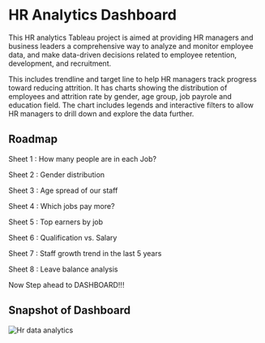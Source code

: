 
# HR Analytics Dashboard

This HR analytics Tableau project is aimed at providing HR managers and business leaders a comprehensive way to analyze and monitor employee data, and make data-driven decisions related to employee retention, development, and recruitment.

This includes trendline and target line to help HR managers track progress toward reducing attrition. It has charts showing the distribution of employees and attrition rate by gender, age group, job payrole and education field. The chart includes legends and interactive filters to allow HR managers to drill down and explore the data further.


## Roadmap

Sheet 1 : How many people are in each Job?

Sheet 2 : Gender distribution

Sheet 3 : Age spread of our staff

Sheet 4 : Which jobs pay more?

Sheet 5 : Top earners by job

Sheet 6 : Qualification vs. Salary

Sheet 7 : Staff growth trend in the last 5 years

Sheet 8 : Leave balance analysis


Now Step ahead to DASHBOARD!!!

## Snapshot of Dashboard

![Hr data analytics](https://github.com/deepuz004/HR-Analytics-Dashboard/assets/128511059/1434b597-04b2-46cd-849f-ac1380ee505c)

